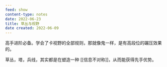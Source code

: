 ```yaml
---
feed: show
content-type: notes
date: 2022-06-23
title: 草丛与视野
date created: 2022-06-09
---
```

高手进阶必备。学会了卡视野的全部规则，那就像鬼一样，是有高段位的碾压效果的。

草丛，塔，兵线，其实都是在塑造一种 [[信息不对称]]，从而能获得先手优势。
